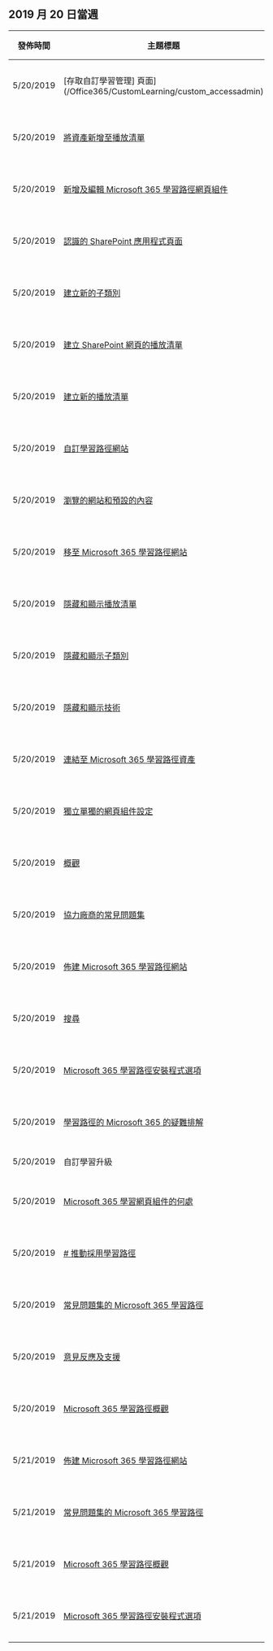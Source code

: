 <!-- This file is generated automatically each week. Changes made to this file will be overwritten.-->




## <a name="week-of-may-20-2019"></a>2019 月 20 日當週


| 發佈時間 |主題標題 | 變更 |
|------|------------|--------|
| 5/20/2019 | [存取自訂學習管理] 頁面](/Office365/CustomLearning/custom_accessadmin) | 修改時間 |
| 5/20/2019 | [將資產新增至播放清單](/Office365/CustomLearning/custom_addassets) | 修改時間 |
| 5/20/2019 | [新增及編輯 Microsoft 365 學習路徑網頁組件](/Office365/CustomLearning/custom_addwebpart) | 修改時間 |
| 5/20/2019 | [認識的 SharePoint 應用程式頁面](/Office365/CustomLearning/custom_apppages) | 修改時間 |
| 5/20/2019 | [建立新的子類別](/Office365/CustomLearning/custom_createnewcat) | 修改時間 |
| 5/20/2019 | [建立 SharePoint 網頁的播放清單](/Office365/CustomLearning/custom_createnewpage) | 修改時間 |
| 5/20/2019 | [建立新的播放清單](/Office365/CustomLearning/custom_createnewplaylist) | 修改時間 |
| 5/20/2019 | [自訂學習路徑網站](/Office365/CustomLearning/custom_edithelp) | 修改時間 |
| 5/20/2019 | [瀏覽的網站和預設的內容](/Office365/CustomLearning/custom_exploresite) | 修改時間 |
| 5/20/2019 | [移至 Microsoft 365 學習路徑網站](/Office365/CustomLearning/custom_goto) | 修改時間 |
| 5/20/2019 | [隱藏和顯示播放清單](/Office365/CustomLearning/custom_hideshowplaylists) | 修改時間 |
| 5/20/2019 | [隱藏和顯示子類別](/Office365/CustomLearning/custom_hideshowsub) | 修改時間 |
| 5/20/2019 | [隱藏和顯示技術](/Office365/CustomLearning/custom_hideshowtech) | 修改時間 |
| 5/20/2019 | [連結至 Microsoft 365 學習路徑資產](/Office365/CustomLearning/custom_linking) | 修改時間 |
| 5/20/2019 | [獨立單獨的網頁組件設定](/Office365/CustomLearning/custom_manualsetup) | 修改時間 |
| 5/20/2019 | [概觀](/Office365/CustomLearning/custom_overview) | 修改時間 |
| 5/20/2019 | [協力廠商的常見問題集](/Office365/CustomLearning/custom_partner) | 修改時間 |
| 5/20/2019 | [佈建 Microsoft 365 學習路徑網站](/Office365/CustomLearning/custom_provision) | 修改時間 |
| 5/20/2019 | [搜尋](/Office365/CustomLearning/custom_search) | 修改時間 |
| 5/20/2019 | [Microsoft 365 學習路徑安裝程式選項](/Office365/CustomLearning/custom_setupoptions) | 修改時間 |
| 5/20/2019 | [學習路徑的 Microsoft 365 的疑難排解](/Office365/CustomLearning/custom_troubleshooting) | 修改時間 |
| 5/20/2019 | 自訂學習升級 | 移除 |
| 5/20/2019 | [Microsoft 365 學習網頁組件的何處](/Office365/CustomLearning/custom_whereiswebpart) | 修改時間 |
| 5/20/2019 | [# 推動採用學習路徑](/Office365/CustomLearning/driveadoption) | 修改時間 |
| 5/20/2019 | [常見問題集的 Microsoft 365 學習路徑](/Office365/CustomLearning/faq) | 修改時間 |
| 5/20/2019 | [意見反應及支援](/Office365/CustomLearning/feedback) | 修改時間 |
| 5/20/2019 | [Microsoft 365 學習路徑概觀](/Office365/CustomLearning/index) | 修改時間 |
| 5/21/2019 | [佈建 Microsoft 365 學習路徑網站](/Office365/CustomLearning/custom_provision) | 修改時間 |
| 5/21/2019 | [常見問題集的 Microsoft 365 學習路徑](/Office365/CustomLearning/faq) | 修改時間 |
| 5/21/2019 | [Microsoft 365 學習路徑概觀](/Office365/CustomLearning/index) | 修改時間 |
| 5/21/2019 | [Microsoft 365 學習路徑安裝程式選項](/Office365/CustomLearning/custom_setupoptions) | 修改時間 |
